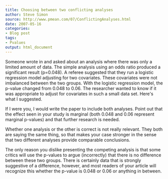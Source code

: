 ```yaml
---
title: Choosing between two conflicting analyses
author: Steve Simon
source: http://www.pmean.com/07/ConflictingAnalyses.html
date: 2007-05-16
categories:
- Blog post
tags:
- Pvalues
output: html_document
---
```

Someone wrote in and asked about an analysis where there was only a
limited amount of data. The simple analysis using an odds ratio produced
a significant result (p=0.048). A referee suggested that they run a
logistic regression model adjusting for two covariates. These covariates
were not imbalanced between the two groups. With the logistic regression
model, the p-value changed from 0.048 to 0.06. The researcher wanted to
know if it was appropriate to adjust for covariates in such a small data
set. Here\'s what I suggested.

If I were you, I would write the paper to include both analyses. Point
out that the effect seen in your study is marginal (both 0.048 and 0.06
represent marginal p-values) and that further research is needed.

Whether one analysis or the other is correct is not really relevant.
They both are saying the same thing, so that makes your case stronger in
the sense that two different analyses provide comparable conclusions.

The only reason you dislike presenting the competing analysis is that
some critics will use the p-values to argue (incorrectly) that there is
no difference between these two groups. There is certainly data that is
strongly suggestive of a difference, however, and most readers of your
article will recognize this whether the p-value is 0.048 or 0.06 or
anything in between.
